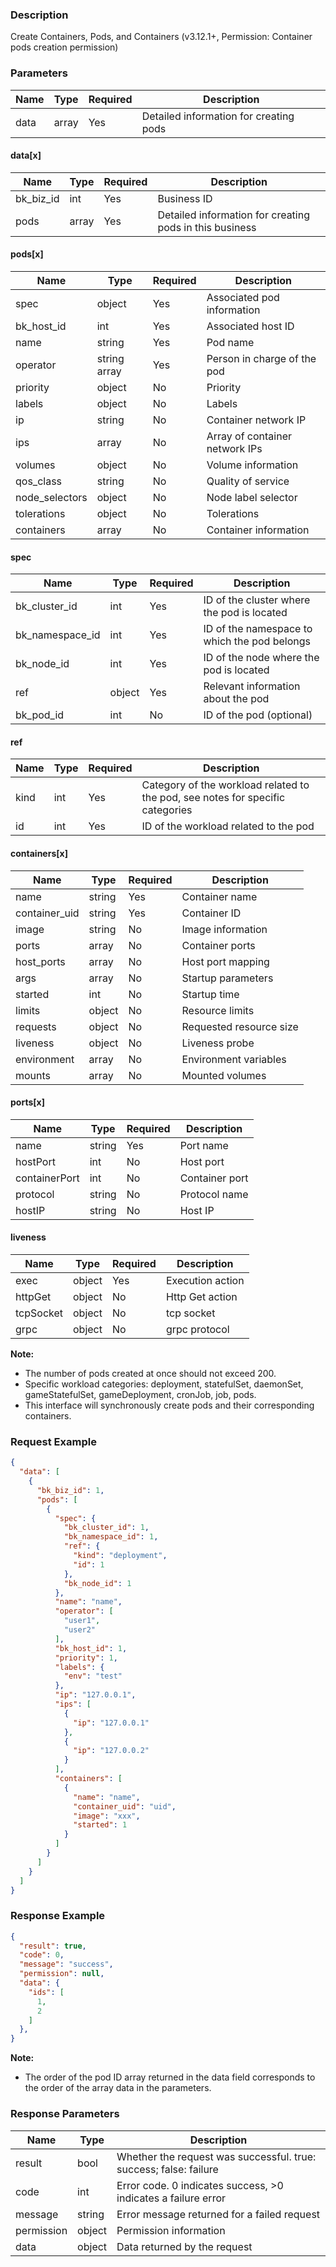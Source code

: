 ### Description

Create Containers, Pods, and Containers (v3.12.1+, Permission: Container pods creation permission)

### Parameters

| Name | Type  | Required | Description                            |
|------|-------|----------|----------------------------------------|
| data | array | Yes      | Detailed information for creating pods |

#### data[x]

| Name      | Type  | Required | Description                                             |
|-----------|-------|----------|---------------------------------------------------------|
| bk_biz_id | int   | Yes      | Business ID                                             |
| pods      | array | Yes      | Detailed information for creating pods in this business |

#### pods[x]

| Name           | Type         | Required | Description                    |
|----------------|--------------|----------|--------------------------------|
| spec           | object       | Yes      | Associated pod information     |
| bk_host_id     | int          | Yes      | Associated host ID             |
| name           | string       | Yes      | Pod name                       |
| operator       | string array | Yes      | Person in charge of the pod    |
| priority       | object       | No       | Priority                       |
| labels         | object       | No       | Labels                         |
| ip             | string       | No       | Container network IP           |
| ips            | array        | No       | Array of container network IPs |
| volumes        | object       | No       | Volume information             |
| qos_class      | string       | No       | Quality of service             |
| node_selectors | object       | No       | Node label selector            |
| tolerations    | object       | No       | Tolerations                    |
| containers     | array        | No       | Container information          |

#### spec

| Name            | Type   | Required | Description                                  |
|-----------------|--------|----------|----------------------------------------------|
| bk_cluster_id   | int    | Yes      | ID of the cluster where the pod is located   |
| bk_namespace_id | int    | Yes      | ID of the namespace to which the pod belongs |
| bk_node_id      | int    | Yes      | ID of the node where the pod is located      |
| ref             | object | Yes      | Relevant information about the pod           |
| bk_pod_id       | int    | No       | ID of the pod (optional)                     |

#### ref

| Name | Type | Required | Description                                                                    |
|------|------|----------|--------------------------------------------------------------------------------|
| kind | int  | Yes      | Category of the workload related to the pod, see notes for specific categories |
| id   | int  | Yes      | ID of the workload related to the pod                                          |

#### containers[x]

| Name          | Type   | Required | Description             |
|---------------|--------|----------|-------------------------|
| name          | string | Yes      | Container name          |
| container_uid | string | Yes      | Container ID            |
| image         | string | No       | Image information       |
| ports         | array  | No       | Container ports         |
| host_ports    | array  | No       | Host port mapping       |
| args          | array  | No       | Startup parameters      |
| started       | int    | No       | Startup time            |
| limits        | object | No       | Resource limits         |
| requests      | object | No       | Requested resource size |
| liveness      | object | No       | Liveness probe          |
| environment   | array  | No       | Environment variables   |
| mounts        | array  | No       | Mounted volumes         |

#### ports[x]

| Name          | Type   | Required | Description    |
|---------------|--------|----------|----------------|
| name          | string | Yes      | Port name      |
| hostPort      | int    | No       | Host port      |
| containerPort | int    | No       | Container port |
| protocol      | string | No       | Protocol name  |
| hostIP        | string | No       | Host IP        |

#### liveness

| Name      | Type   | Required | Description      |
|-----------|--------|----------|------------------|
| exec      | object | Yes      | Execution action |
| httpGet   | object | No       | Http Get action  |
| tcpSocket | object | No       | tcp socket       |
| grpc      | object | No       | grpc protocol    |

**Note:**

- The number of pods created at once should not exceed 200.
- Specific workload categories: deployment, statefulSet, daemonSet, gameStatefulSet, gameDeployment, cronJob, job, pods.
- This interface will synchronously create pods and their corresponding containers.

### Request Example

```json
{
  "data": [
    {
      "bk_biz_id": 1,
      "pods": [
        {
          "spec": {
            "bk_cluster_id": 1,
            "bk_namespace_id": 1,
            "ref": {
              "kind": "deployment",
              "id": 1
            },
            "bk_node_id": 1
          },
          "name": "name",
          "operator": [
            "user1",
            "user2"
          ],
          "bk_host_id": 1,
          "priority": 1,
          "labels": {
            "env": "test"
          },
          "ip": "127.0.0.1",
          "ips": [
            {
              "ip": "127.0.0.1"
            },
            {
              "ip": "127.0.0.2"
            }
          ],
          "containers": [
            {
              "name": "name",
              "container_uid": "uid",
              "image": "xxx",
              "started": 1
            }
          ]
        }
      ]
    }
  ]
}
```

### Response Example

```json
{
  "result": true,
  "code": 0,
  "message": "success",
  "permission": null,
  "data": {
    "ids": [
      1,
      2
    ]
  },
}
```

**Note:**

- The order of the pod ID array returned in the data field corresponds to the order of the array data in the parameters.

### Response Parameters

| Name       | Type   | Description                                                       |
|------------|--------|-------------------------------------------------------------------|
| result     | bool   | Whether the request was successful. true: success; false: failure |
| code       | int    | Error code. 0 indicates success, >0 indicates a failure error     |
| message    | string | Error message returned for a failed request                       |
| permission | object | Permission information                                            |
| data       | object | Data returned by the request                                      |
